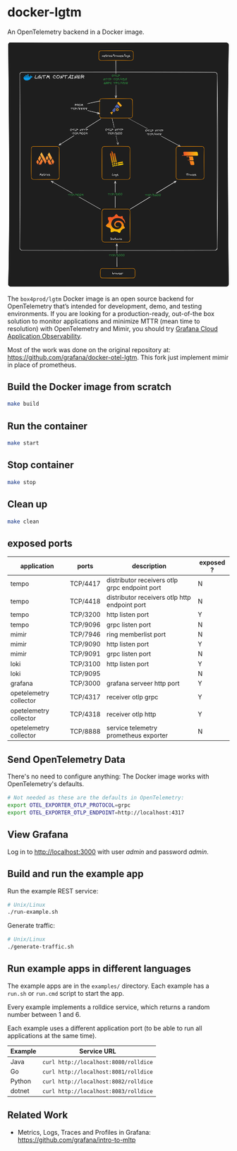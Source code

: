 # docker-lgtm

An OpenTelemetry backend in a Docker image.

![Components included in the Docker image: OpenTelemetry collector, Mimir, Tempo, Loki, Grafana](img/overview.png)

The `box4prod/lgtm` Docker image is an open source backend for OpenTelemetry that’s intended for development, demo, and testing environments. If you are looking for a production-ready, out-of-the box solution to monitor applications and minimize MTTR (mean time to resolution) with OpenTelemetry and Mimir, you should try [Grafana Cloud Application Observability](https://grafana.com/products/cloud/application-observability/).

Most of the work was done on the original repository at: https://github.com/grafana/docker-otel-lgtm. This fork just implement mimir in place of prometheus. 


## Build the Docker image from scratch

```sh
make build
```

## Run the container

```sh
make start
```

## Stop container

```sh
make stop
```

## Clean up

```sh
make clean
```


## exposed ports

|application|ports|description|exposed ?|
|---|---|---|---|
|tempo|TCP/4417|distributor receivers otlp grpc endpoint port|N|
|tempo|TCP/4418|distributor receivers otlp http endpoint port|N|
|tempo|TCP/3200|http listen port|Y|
|tempo|TCP/9096|grpc listen port|N|
|mimir|TCP/7946|ring memberlist port|N|
|mimir|TCP/9090|http listen port|Y|
|mimir|TCP/9091|grpc listen port|N|
|loki|TCP/3100|http listen port|Y|
|loki|TCP/9095||N|
|grafana|TCP/3000|grafana serveer http port|Y|
|opetelemetry collector|TCP/4317|receiver otlp grpc|Y|
|opetelemetry collector|TCP/4318|receiver otlp http|Y|
|opetelemetry collector|TCP/8888|service telemetry prometheus exporter|N|

## Send OpenTelemetry Data

There's no need to configure anything: The Docker image works with OpenTelemetry's defaults.

```sh
# Not needed as these are the defaults in OpenTelemetry:
export OTEL_EXPORTER_OTLP_PROTOCOL=grpc
export OTEL_EXPORTER_OTLP_ENDPOINT=http://localhost:4317
```

## View Grafana

Log in to [http://localhost:3000](http://localhost:3000) with user _admin_ and password _admin_.


## Build and run the example app

Run the example REST service:

```sh
# Unix/Linux
./run-example.sh
```

Generate traffic:

```sh
# Unix/Linux
./generate-traffic.sh
```

## Run example apps in different languages

The example apps are in the `examples/` directory.
Each example has a `run.sh` or `run.cmd` script to start the app.

Every example implements a rolldice service, which returns a random number between 1 and 6.

Each example uses a different application port (to be able to run all applications at the same time).

| Example | Service URL                           |
|---------|---------------------------------------|
| Java    | `curl http://localhost:8080/rolldice` |
| Go      | `curl http://localhost:8081/rolldice` |
| Python  | `curl http://localhost:8082/rolldice` |
| dotnet  | `curl http://localhost:8083/rolldice` |

## Related Work

* Metrics, Logs, Traces and Profiles in Grafana: <https://github.com/grafana/intro-to-mltp>
